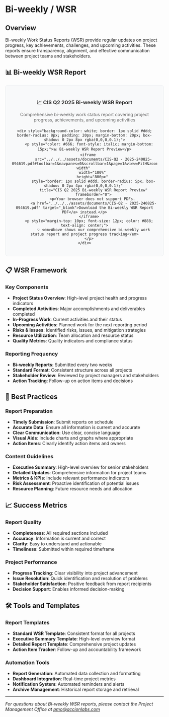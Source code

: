 # Bi-weekly / WSR

## Overview

Bi-weekly Work Status Reports (WSR) provide regular updates on project progress, key achievements, challenges, and upcoming activities. These reports ensure transparency, alignment, and effective communication between project teams and stakeholders.

## 📊 Bi-weekly WSR Report

<div style="text-align: center; margin: 20px 0; padding: 20px; background-color: #f8f9fa; border-radius: 8px; border: 1px solid #e9ecef;">
    <div style="margin-bottom: 15px;">
        <h3 style="color: #333; margin-bottom: 10px;">📈 CIS Q2 2025 Bi-weekly WSR Report</h3>
        <p style="color: #666; margin-bottom: 20px;">Comprehensive bi-weekly work status report covering project progress, achievements, and upcoming activities</p>
    </div>
    
    <div style="background-color: white; border: 1px solid #ddd; border-radius: 8px; padding: 20px; margin-bottom: 20px; box-shadow: 0 2px 8px rgba(0,0,0,0.1);">
        <p style="color: #666; font-style: italic; margin-bottom: 15px;">📊 Bi-weekly WSR Report Preview</p>
        <iframe 
            src="../../../assets/documents/CIS-Q2 - 2025-240825-094619.pdf#toolbar=1&navpanes=0&scrollbar=1&page=1&view=FitH&zoom=page-width" 
            width="100%" 
            height="800px" 
            style="border: 1px solid #ddd; border-radius: 5px; box-shadow: 0 2px 4px rgba(0,0,0,0.1);" 
            title="CIS Q2 2025 Bi-weekly WSR Report Preview"
            frameborder="0">
            <p>Your browser does not support PDFs. 
            <a href="../../../assets/documents/CIS-Q2 - 2025-240825-094619.pdf" target="_blank">Download the Bi-weekly WSR Report PDF</a> instead.</p>
        </iframe>
        <p style="margin-top: 10px; font-size: 12px; color: #888; text-align: center;">
            💡 <em>Above shows our comprehensive bi-weekly work status report and project progress tracking</em>
        </p>
    </div>
</div>

## 📋 WSR Framework

### Key Components
- **Project Status Overview**: High-level project health and progress indicators
- **Completed Activities**: Major accomplishments and deliverables completed
- **In-Progress Work**: Current activities and their status
- **Upcoming Activities**: Planned work for the next reporting period
- **Risks & Issues**: Identified risks, issues, and mitigation strategies
- **Resource Utilization**: Team allocation and resource status
- **Quality Metrics**: Quality indicators and compliance status

### Reporting Frequency
- **Bi-weekly Reports**: Submitted every two weeks
- **Standard Format**: Consistent structure across all projects
- **Stakeholder Review**: Reviewed by project managers and stakeholders
- **Action Tracking**: Follow-up on action items and decisions

## 🎯 Best Practices

### Report Preparation
- **Timely Submission**: Submit reports on schedule
- **Accurate Data**: Ensure all information is current and accurate
- **Clear Communication**: Use clear, concise language
- **Visual Aids**: Include charts and graphs where appropriate
- **Action Items**: Clearly identify action items and owners

### Content Guidelines
- **Executive Summary**: High-level overview for senior stakeholders
- **Detailed Updates**: Comprehensive information for project teams
- **Metrics & KPIs**: Include relevant performance indicators
- **Risk Assessment**: Proactive identification of potential issues
- **Resource Planning**: Future resource needs and allocation

## 📈 Success Metrics

### Report Quality
- **Completeness**: All required sections included
- **Accuracy**: Information is current and correct
- **Clarity**: Easy to understand and actionable
- **Timeliness**: Submitted within required timeframe

### Project Performance
- **Progress Tracking**: Clear visibility into project advancement
- **Issue Resolution**: Quick identification and resolution of problems
- **Stakeholder Satisfaction**: Positive feedback from report recipients
- **Decision Support**: Enables informed decision-making

## 🛠️ Tools and Templates

### Report Templates
- **Standard WSR Template**: Consistent format for all projects
- **Executive Summary Template**: High-level overview format
- **Detailed Report Template**: Comprehensive project updates
- **Action Item Tracker**: Follow-up and accountability framework

### Automation Tools
- **Report Generation**: Automated data collection and formatting
- **Dashboard Integration**: Real-time project metrics
- **Notification System**: Automated reminders and alerts
- **Archive Management**: Historical report storage and retrieval

---

*For questions about Bi-weekly WSR reports, please contact the Project Management Office at pmo@accionlabs.com*
